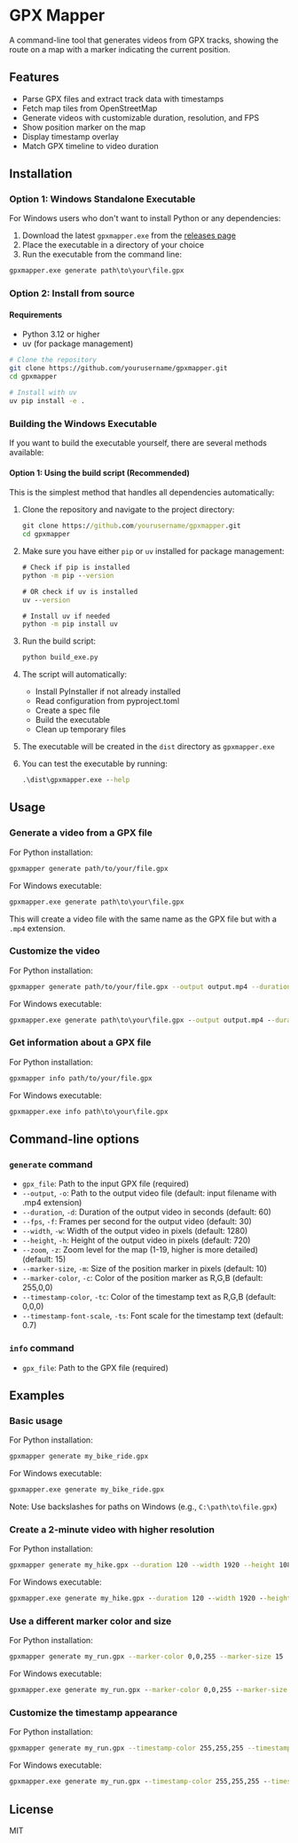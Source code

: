 # GPX Mapper

A command-line tool that generates videos from GPX tracks, showing the route on a map with a marker indicating the current position.

## Features

- Parse GPX files and extract track data with timestamps
- Fetch map tiles from OpenStreetMap
- Generate videos with customizable duration, resolution, and FPS
- Show position marker on the map
- Display timestamp overlay
- Match GPX timeline to video duration

## Installation

### Option 1: Windows Standalone Executable

For Windows users who don't want to install Python or any dependencies:

1. Download the latest `gpxmapper.exe` from the [releases page](https://github.com/yourusername/gpxmapper/releases)
2. Place the executable in a directory of your choice
3. Run the executable from the command line:

```cmd
gpxmapper.exe generate path\to\your\file.gpx
```

### Option 2: Install from source

#### Requirements

- Python 3.12 or higher
- uv (for package management)

```bash
# Clone the repository
git clone https://github.com/yourusername/gpxmapper.git
cd gpxmapper

# Install with uv
uv pip install -e .
```

### Building the Windows Executable

If you want to build the executable yourself, there are several methods available:

#### Option 1: Using the build script (Recommended)

This is the simplest method that handles all dependencies automatically:

1. Clone the repository and navigate to the project directory:
   ```cmd
   git clone https://github.com/yourusername/gpxmapper.git
   cd gpxmapper
   ```

2. Make sure you have either `pip` or `uv` installed for package management:
   ```cmd
   # Check if pip is installed
   python -m pip --version

   # OR check if uv is installed
   uv --version

   # Install uv if needed
   python -m pip install uv
   ```

3. Run the build script:
   ```cmd
   python build_exe.py
   ```

4. The script will automatically:
   - Install PyInstaller if not already installed
   - Read configuration from pyproject.toml
   - Create a spec file
   - Build the executable
   - Clean up temporary files

5. The executable will be created in the `dist` directory as `gpxmapper.exe`

6. You can test the executable by running:
   ```cmd
   .\dist\gpxmapper.exe --help
   ```

## Usage

### Generate a video from a GPX file

For Python installation:
```bash
gpxmapper generate path/to/your/file.gpx
```

For Windows executable:
```cmd
gpxmapper.exe generate path\to\your\file.gpx
```

This will create a video file with the same name as the GPX file but with a `.mp4` extension.

### Customize the video

For Python installation:
```bash
gpxmapper generate path/to/your/file.gpx --output output.mp4 --duration 120 --fps 30 --width 1920 --height 1080 --zoom 14
```

For Windows executable:
```cmd
gpxmapper.exe generate path\to\your\file.gpx --output output.mp4 --duration 120 --fps 30 --width 1920 --height 1080 --zoom 14
```

### Get information about a GPX file

For Python installation:
```bash
gpxmapper info path/to/your/file.gpx
```

For Windows executable:
```cmd
gpxmapper.exe info path\to\your\file.gpx
```

## Command-line options

### `generate` command

- `gpx_file`: Path to the input GPX file (required)
- `--output`, `-o`: Path to the output video file (default: input filename with .mp4 extension)
- `--duration`, `-d`: Duration of the output video in seconds (default: 60)
- `--fps`, `-f`: Frames per second for the output video (default: 30)
- `--width`, `-w`: Width of the output video in pixels (default: 1280)
- `--height`, `-h`: Height of the output video in pixels (default: 720)
- `--zoom`, `-z`: Zoom level for the map (1-19, higher is more detailed) (default: 15)
- `--marker-size`, `-m`: Size of the position marker in pixels (default: 10)
- `--marker-color`, `-c`: Color of the position marker as R,G,B (default: 255,0,0)
- `--timestamp-color`, `-tc`: Color of the timestamp text as R,G,B (default: 0,0,0)
- `--timestamp-font-scale`, `-ts`: Font scale for the timestamp text (default: 0.7)

### `info` command

- `gpx_file`: Path to the GPX file (required)

## Examples

### Basic usage

For Python installation:
```bash
gpxmapper generate my_bike_ride.gpx
```

For Windows executable:
```cmd
gpxmapper.exe generate my_bike_ride.gpx
```
Note: Use backslashes for paths on Windows (e.g., `C:\path\to\file.gpx`)

### Create a 2-minute video with higher resolution

For Python installation:
```bash
gpxmapper generate my_hike.gpx --duration 120 --width 1920 --height 1080
```

For Windows executable:
```cmd
gpxmapper.exe generate my_hike.gpx --duration 120 --width 1920 --height 1080
```

### Use a different marker color and size

For Python installation:
```bash
gpxmapper generate my_run.gpx --marker-color 0,0,255 --marker-size 15
```

For Windows executable:
```cmd
gpxmapper.exe generate my_run.gpx --marker-color 0,0,255 --marker-size 15
```

### Customize the timestamp appearance

For Python installation:
```bash
gpxmapper generate my_run.gpx --timestamp-color 255,255,255 --timestamp-font-scale 1.0
```

For Windows executable:
```cmd
gpxmapper.exe generate my_run.gpx --timestamp-color 255,255,255 --timestamp-font-scale 1.0
```

## License

MIT
